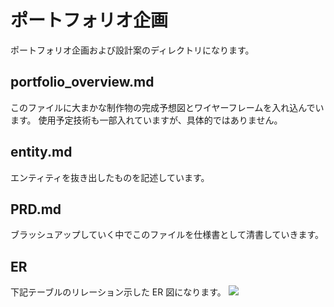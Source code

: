 # ポートフォリオ企画

ポートフォリオ企画および設計案のディレクトリになります。

## portfolio_overview.md

このファイルに大まかな制作物の完成予想図とワイヤーフレームを入れ込んでいます。
使用予定技術も一部入れていますが、具体的ではありません。

## entity.md

エンティティを抜き出したものを記述しています。

## PRD.md

ブラッシュアップしていく中でこのファイルを仕様書として清書していきます。

## ER

下記テーブルのリレーション示した ER 図になります。
<img src="https://qiita-image-store.s3.ap-northeast-1.amazonaws.com/0/2741017/8e023fe1-478b-b96a-31d7-121801a5af94.png">
